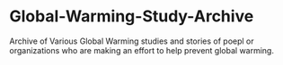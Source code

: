 # Global-Warming-Study-Archive
Archive of Various Global Warming studies and stories of poepl or organizations who are making an effort to help prevent global warming.
